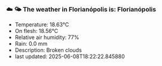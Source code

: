 ### ☁️ 🌤️  The weather in Florianópolis is: Florianópolis

- Temperature: 18.63°C
- On flesh: 18.56°C
- Relative air humidity: 77%
- Rain: 0.0 mm
- Description: Broken clouds
- last updated: 2025-06-08T18:22:22.845880
